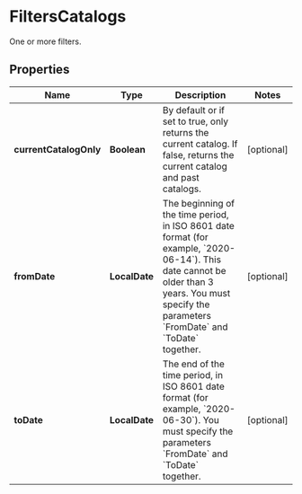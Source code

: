 

# FiltersCatalogs

One or more filters.

## Properties

| Name | Type | Description | Notes |
|------------ | ------------- | ------------- | -------------|
|**currentCatalogOnly** | **Boolean** | By default or if set to true, only returns the current catalog. If false, returns the current catalog and past catalogs. |  [optional] |
|**fromDate** | **LocalDate** | The beginning of the time period, in ISO 8601 date format (for example, &#x60;2020-06-14&#x60;). This date cannot be older than 3 years. You must specify the parameters &#x60;FromDate&#x60; and &#x60;ToDate&#x60; together. |  [optional] |
|**toDate** | **LocalDate** | The end of the time period, in ISO 8601 date format (for example, &#x60;2020-06-30&#x60;). You must specify the parameters &#x60;FromDate&#x60; and &#x60;ToDate&#x60; together. |  [optional] |



